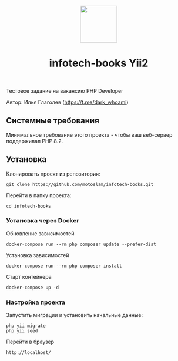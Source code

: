 <p align="center">
    <a href="https://github.com/yiisoft" target="_blank">
        <img src="https://avatars0.githubusercontent.com/u/993323" height="100px">
    </a>
    <h1 align="center">infotech-books Yii2</h1>
    <br>
</p>

Тестовое задание на вакансию РНР Developer

Автор: Илья Глаголев (https://t.me/dark_whoami)

Системные требования
------------

Минимальное требование этого проекта - чтобы ваш веб-сервер поддерживал PHP 8.2.


Установка
------------

Клонировать проект из репозитория:

~~~
git clone https://github.com/motoslam/infotech-books.git
~~~

Перейти в папку проекта:

~~~
cd infotech-books
~~~

### Установка через Docker

Обновление зависимостей

    docker-compose run --rm php composer update --prefer-dist

Установка зависимостей

    docker-compose run --rm php composer install    

Старт контейнера

    docker-compose up -d

### Настройка проекта

Запустить миграции и установить начальные данные:

~~~
php yii migrate
php yii seed
~~~

Перейти в браузер

~~~
http://localhost/
~~~
